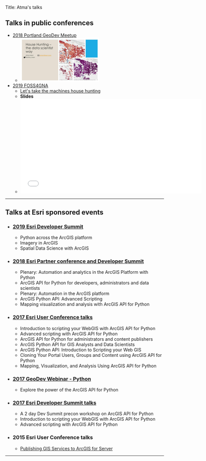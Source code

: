 Title: Atma's talks
## Talks in public conferences
- [2018 Portland GeoDev Meetup](2018-portland-geodev-meetup/)
    - <img src="/images/house-hunting-slide1.jpeg" width=250>
- [2019 FOSS4GNA](https://2019.foss4g-na.org/program/)
    - [Let's take the machines house hunting](https://www.papercall.io/speakers/atma-mani/speaker_talks/110943-let-s-take-the-machines-house-hunting)
    - **Slides**
    - <iframe src="//slides.com/atma_mani/deck/embed" width="576" height="300" scrolling="no" frameborder="0" webkitallowfullscreen mozallowfullscreen allowfullscreen></iframe>

-------------------------------------
## Talks at Esri sponsored events
- ### [2019 Esri Developer Summit](2019-esri-devsummit/)
    - Python across the ArcGIS platform
    - Imagery in ArcGIS
    - Spatial Data Science with ArcGIS

- ### [2018 Esri Partner conference and Developer Summit](2018-esri-devsummit/)
    - Plenary: Automation and analytics in the ArcGIS Platform with Python
    - ArcGIS API for Python for developers, administrators and data scientists
    - Plenary: Automation in the ArcGIS platform
    - ArcGIS Python API: Advanced Scripting
    - Mapping visualization and analysis with ArcGIS API for Python

- ### [2017 Esri User Conference talks](2017-esri-uc/)
    - Introduction to scripting your WebGIS with ArcGIS API for Python
    - Advanced scripting with ArcGIS API for Python
    - ArcGIS API for Python for administrators and content publishers
    - ArcGIS Python API for GIS Analysts and Data Scientists
    - ArcGIS Python API: Introduction to Scripting your Web GIS
    - Cloning Your Portal Users, Groups and Content using ArcGIS API for Python
    - Mapping, Visualization, and Analysis Using ArcGIS API for Python

- ### [2017 GeoDev Webinar - Python](2017-geodev-webinar/)
    - Explore the power of the ArcGIS API for Python

- ### [2017 Esri Developer Summit talks](2017-esri-devsummit)
    - A 2 day Dev Summit precon workshop on ArcGIS API for Python
    - Introduction to scripting your WebGIS with ArcGIS API for Python
    - Advanced scripting with ArcGIS API for Python

- ### 2015 Esri User Conference talks
    - [Publishing GIS Services to ArcGIS for Server](http://proceedings.esri.com/library/userconf/proc15/tech-workshops/tw_310-184.ppt)
-------------------------------------